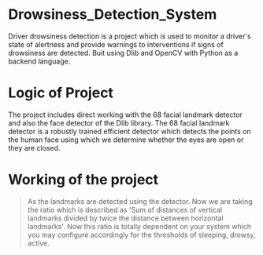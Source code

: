 # Drowsiness_Detection_System
Driver drowsiness detection is a project which is used to monitor a driver's state of alertness and provide warnings to interventions if signs of drowsiness are detected.
Buit using  Dlib and OpenCV with Python as a backend language.

# Logic of Project
The project includes direct working with the 68 facial landmark detector and also the face detector of the Dlib library. The 68 facial landmark detector is a robustly trained efficient detector which detects the points on the human face using which we determine whether the eyes are open or they are closed.
# Working of the project
>As the landmarks are detected using the detector.
>Now we are taking the ratio which is described as 'Sum of distances of vertical landmarks divided by twice the distance between horizontal landmarks'.
>Now this ratio is totally dependent on your system which you may configure accordingly for the thresholds of sleeping, drowsy, active.
